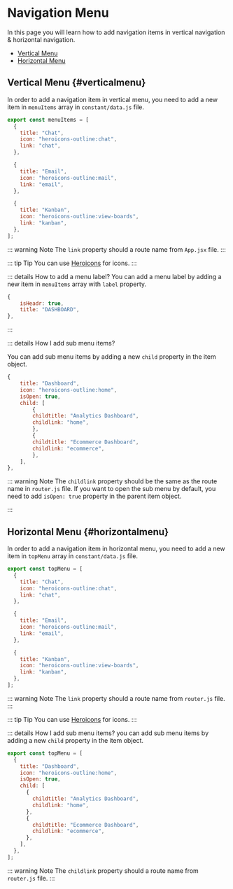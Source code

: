 # Navigation Menu

In this page you will learn how to add navigation items in vertical navigation & horizontal navigation.

- [Vertical Menu](#verticalmenu)
- [Horizontal Menu](#horizontalmenu)

## Vertical Menu {#verticalmenu}

In order to add a navigation item in vertical menu, you need to add a new item in `menuItems` array in `constant/data.js` file.

```js
export const menuItems = [
  {
    title: "Chat",
    icon: "heroicons-outline:chat",
    link: "chat",
  },

  {
    title: "Email",
    icon: "heroicons-outline:mail",
    link: "email",
  },

  {
    title: "Kanban",
    icon: "heroicons-outline:view-boards",
    link: "kanban",
  },
];
```

::: warning Note
The `link` property should a route name from `App.jsx` file.
:::

::: tip Tip
You can use [Heroicons](https://iconify.design/) for icons.
:::

::: details How to add a menu label?
You can add a menu label by adding a new item in `menuItems` array with `label` property.

```js
{
    isHeadr: true,
    title: "DASHBOARD",
},
```

:::

::: details How I add sub menu items?

You can add sub menu items by adding a new `child` property in the item object.

```js
{
    title: "Dashboard",
    icon: "heroicons-outline:home",
    isOpen: true,
    child: [
        {
        childtitle: "Analytics Dashboard",
        childlink: "home",
        },
        {
        childtitle: "Ecommerce Dashboard",
        childlink: "ecommerce",
        },
    ],
},
```

::: warning Note
The `childlink` property should be the same as the route name in `router.js` file.
If you want to open the sub menu by default, you need to add `isOpen: true` property in the parent item object.

:::

## Horizontal Menu {#horizontalmenu}

In order to add a navigation item in horizontal menu, you need to add a new item in `topMenu` array in `constant/data.js` file.

```js
export const topMenu = [
  {
    title: "Chat",
    icon: "heroicons-outline:chat",
    link: "chat",
  },

  {
    title: "Email",
    icon: "heroicons-outline:mail",
    link: "email",
  },

  {
    title: "Kanban",
    icon: "heroicons-outline:view-boards",
    link: "kanban",
  },
];
```

::: warning Note
The `link` property should a route name from `router.js` file.
:::

::: tip Tip
You can use [Heroicons](https://iconify.design/) for icons.
:::

::: details How I add sub menu items?
you can add sub menu items by adding a new `child` property in the item object.

```js
export const topMenu = [
  {
    title: "Dashboard",
    icon: "heroicons-outline:home",
    isOpen: true,
    child: [
      {
        childtitle: "Analytics Dashboard",
        childlink: "home",
      },
      {
        childtitle: "Ecommerce Dashboard",
        childlink: "ecommerce",
      },
    ],
  },
];
```

::: warning Note
The `childlink` property should a route name from `router.js` file.
:::
